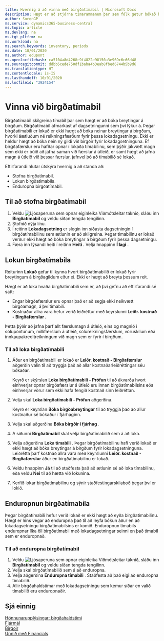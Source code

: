 ```yaml
---
title: Hvernig á að vinna með birgðatímabil | Microsoft Docs
description: Hægt er að stjórna tímarammanum þar sem fólk getur bókað breytingar á birgðum með því að skilgreina birgðatímabil.
author: SorenGP
ms.service: dynamics365-business-central
ms.topic: article
ms.devlang: na
ms.tgt_pltfrm: na
ms.workload: na
ms.search.keywords: inventory, periods
ms.date: 10/01/2020
ms.author: edupont
ms.openlocfilehash: ca5104a8d4268c9f4822e98150a3e969c6c66d48
ms.sourcegitcommit: ddbb5cede750df1baba4b3eab8fbed6744b5b9d6
ms.translationtype: HT
ms.contentlocale: is-IS
ms.lasthandoff: 10/01/2020
ms.locfileid: "3924154"
---
```

# <a name="work-with-inventory-periods"></a>Vinna við birgðatímabil
Birgðatímabil skilgreina tímabil þar sem hægt er að bóka breytingar á birgðum. Birgðatímabil afmarkast af dagsetningunni sem því lýkur á. Þegar birgðatímabili er lokað er ekki hægt að bóka neinar breytingar á birgðum, hvorki áætluðum né reikningsfærðum fyrir þessa lokadagsetningu. Ekki er heldur hægt að bóka nein ný gildi við birgðir fyrir lokadagsetninguna. Ef birgðafærslur eru hafðar opnar í lokaða tímabilinu, sem þýðir jákvætt magn sem ekki er búið að jafna saman við færslur á útleið, er samt hægt að jafna magn á útleið við þessar færslur, jafnvel þó að tímabilið sé lokað.  

Eftirfarandi hlutar útskýra hvernig á að standa að:

* Stofna birgðatímabil.  
* Lokun birgðatímabila.  
* Enduropna birgðatímabil.  

## <a name="to-create-an-inventory-period"></a>Til að stofna birgðatímabil  
1. Veldu ![Ljósaperuna sem opnar eiginleika Viðmótsleitar](media/ui-search/search_small.png "Segðu mér hvað þú vilt gera") táknið, sláðu inn **Birgðatímabil** og veldu síðan tengda tengilinn.  
2. Stofnið nýja línu.  
3. Í reitinn **Lokadagsetning** er slegin inn síðasta dagsetningin í birgðatímabilinu sem ætlunin er að skilgreina. Þegar tímabilinu er lokað verður ekki hægt að bóka breytingar á birgðum fyrir þessa dagsetningu.  
4. Færa inn lýsandi heiti í reitinn **Heiti** . Velja hnappinn **Í lagi** .  

## <a name="closing-inventory-periods"></a>Lokun birgðatímabila  
Reiturinn **Lokað** gefur til kynna hvort birgðatímabilið er lokað fyrir breytingum á birgðagildum eður ei. Ekki er hægt að breyta þessum reit.  

Hægt er að loka hvaða birgðatímabili sem er, að því gefnu að eftirfarandi sé satt:  

* Engar birgðafærslur eru opnar það er að segja ekki neikvætt birgðamagn, á því tímabili.  
* Kostnaður allra vara hefur verið leiðréttur með keyrslunni **Leiðr. kostnað - Birgðafærslur** .  

Þetta þýðir að jafna þarf allt færslumagn á útleið, eins og magnið í sölupöntunum, millifærslum á útleið, sölureikningsfærslum, vöruskilum eða innkaupakreditreikningum við magn sem er fyrir í birgðum.  

### <a name="to-close-an-inventory-period"></a>Til að loka birgðatímabili  
1. Áður en birgðatímabili er lokað er **Leiðr. kostnað - Birgðafærslur** aðgerðin valin til að tryggja það að allar kostnaðarleiðréttingar séu bókaðar.

     Keyrð er skýrslan **Loka birgðatímabili - Prófun** til að ákvarða hvort einhverjar opnar birgðafærslur á útleið eru innan birgðatímabilsins eða einhverjar vörur sem ekki hafa fengið kostnað sinn leiðréttan.  
2. Velja skal **Loka birgðatímabili - Prófun** aðgerðina.  

     Keyrð er keyrslan **Bóka birgðabreytingar** til að tryggja það að allur kostnaður sé bókaður í fjárhaginn.  
3. Velja skal aðgerðina **Bóka birgðir í fjárhag** .  
4. Á síðunni **Birgðatímabil** skal velja birgðatímabilið sem á að loka.  
5. Velja aðgerðina **Loka tímabili** . Þegar birgðatímabilinu hafi verið lokað er ekki hægt að bóka breytingar á birgðum fyrir lokadagsetninguna. Leiðrétta þarf kostnað allra vara með keyrslunni **Leiðr. kostnað - Birgðafærslur** áður en birgðatímabilinu er lokað.  
6. Veldu hnappinn **Já** til að staðfesta það að ætlunin sé að loka tímabilinu, eða veldu **Nei** til að hætta við lokunina.  
7. Kerfið lokar birgðatímabilinu og sýnir staðfestingarskilaboð þegar því er lokið.  

## <a name="reopening-inventory-periods"></a>Enduropnun birgðatímabila  
Þegar birgðatímabili hefur verið lokað er ekki hægt að eyða birgðatímabilinu. Hægt er hins vegar að enduropna það til að leyfa bókun áður en að lokadagsetningu birgðatímabilsins er komið. Enduropnun tímabils enduropnar líka öll birgðatímabil með lokadagsetningar seinni en það tímabil sem er enduropnað.  

### <a name="to-reopen-an-inventory-period"></a>Til að enduropna birgðatímabil  
1. Veldu ![Ljósaperuna sem opnar eiginleika Viðmótsleitar](media/ui-search/search_small.png "Segðu mér hvað þú vilt gera") táknið, sláðu inn **Birgðatímabil** og veldu síðan tengda tengilinn.  
2. Velja skal birgðatímabilið sem á að enduropna.  
3. Velja aðgerðina **Enduropna tímabili** . Staðfesta að það eigi að enduropna tímabilið.  
4. Allir birgðahaldstímar með lokadagsetningu sem kemur síðar en valið tímabilið eru enduropnaðir.  

## <a name="see-also"></a>Sjá einnig  
[Hönnunarupplýsingar: birgðahaldstími](design-details-inventory-periods.md)  
[Fjármál](finance.md)  
[Birgðir](inventory-manage-inventory.md)  
[Unnið með Financials](ui-work-product.md)
